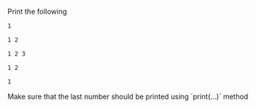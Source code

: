Print the following

```
1

1 2

1 2 3

1 2

1
```

<div class="hint">
  Make sure that the last number should be printed using `print(...)` method
</div>

